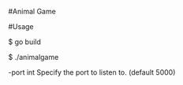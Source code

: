 #Animal Game

#Usage

$ go build

$ ./animalgame

  -port int
    	Specify the port to listen to. (default 5000)
